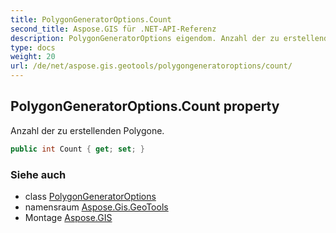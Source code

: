 ```yaml
---
title: PolygonGeneratorOptions.Count
second_title: Aspose.GIS für .NET-API-Referenz
description: PolygonGeneratorOptions eigendom. Anzahl der zu erstellenden Polygone.
type: docs
weight: 20
url: /de/net/aspose.gis.geotools/polygongeneratoroptions/count/
---
```

## PolygonGeneratorOptions.Count property

Anzahl der zu erstellenden Polygone.

```csharp
public int Count { get; set; }
```

### Siehe auch

* class [PolygonGeneratorOptions](../)
* namensraum [Aspose.Gis.GeoTools](../../polygongeneratoroptions/)
* Montage [Aspose.GIS](../../../)


